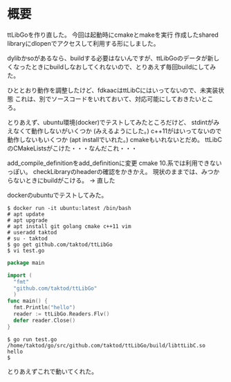 # 概要
 
ttLibGoを作り直した。
今回は起動時にcmakeとmakeを実行
作成したshared libraryにdlopenでアクセスして利用する形にしました。

dylibかsoがあるなら、buildする必要はないんですが、ttLibGoのデータが新しくなったときにbuildしなおしてくれないので、とりあえず毎回buildにしてみた。

ひととおり動作を調整したけど、fdkaacはttLibCにはいってないので、未実装状態
これは、別でソースコードをいれておいて、対応可能にしておきたいところ。

とりあえず、ubuntu環境(docker)でテストしてみたところだけど、
stdintがみえなくて動作しないがいくつか (みえるようにした。)
c++11がはいってないので動作しないもいくつか (apt installでいれた。)
cmakeもいれないとだめ。
ttLibCのCMakeListsがこけた・・・なんだこれ・・・

add_compile_definitionをadd_definitionに変更
cmake 10.系では利用できないっぽい。
checkLibraryのheaderの確認をかきかえ。
現状のままでは、みつからないときにbuildがこける。
-> 直した

dockerのubuntuでテストしてみた。

```
$ docker run -it ubuntu:latest /bin/bash
# apt update
# apt upgrade
# apt install git golang cmake c++11 vim
# useradd taktod
# su - taktod
$ go get github.com/taktod/ttLibGo
$ vi test.go
```

```test.go
package main

import (
  "fmt"
  "github.com/taktod/ttLibGo"
  )
func main() {
  fmt.Println("hello")
  reader := ttLibGo.Readers.Flv()
  defer reader.Close()
}
```

```
$ go run test.go
/home/taktod/go/src/github.com/taktod/ttLibGo/build/libttLibC.so
hello
$ 
```

とりあえずこれで動いてくれた。
